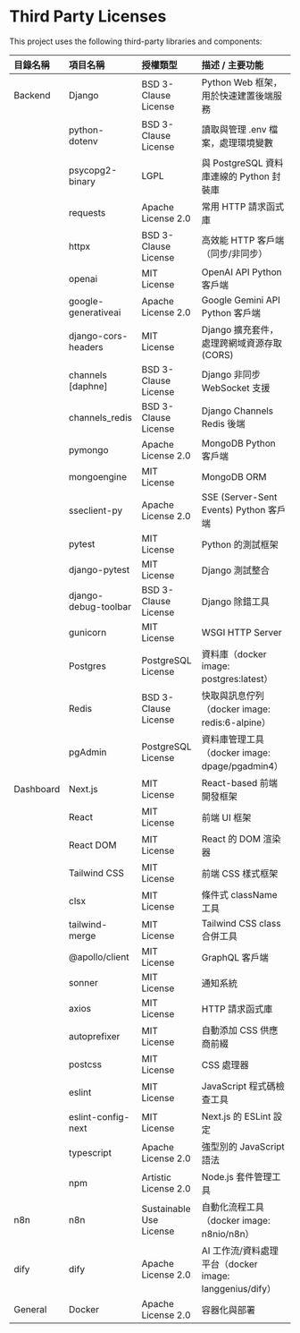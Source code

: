 # Third Party Licenses

This project uses the following third-party libraries and components:

| 目錄名稱 | 項目名稱 | 授權類型 | 描述 / 主要功能 |
| :--- | :--- | :--- | :--- |
| Backend | Django | BSD 3-Clause License | Python Web 框架，用於快速建置後端服務 |
|  | python-dotenv | BSD 3-Clause License | 讀取與管理 .env 檔案，處理環境變數 |
|  | psycopg2-binary | LGPL | 與 PostgreSQL 資料庫連線的 Python 封裝庫 |
|  | requests | Apache License 2.0 | 常用 HTTP 請求函式庫 |
|  | httpx | BSD 3-Clause License | 高效能 HTTP 客戶端（同步/非同步） |
|  | openai | MIT License | OpenAI API Python 客戶端 |
|  | google-generativeai | Apache License 2.0 | Google Gemini API Python 客戶端 |
|  | django-cors-headers | MIT License | Django 擴充套件，處理跨網域資源存取 (CORS) |
|  | channels [daphne] | BSD 3-Clause License | Django 非同步 WebSocket 支援 |
|  | channels_redis | BSD 3-Clause License | Django Channels Redis 後端 |
|  | pymongo | Apache License 2.0 | MongoDB Python 客戶端 |
|  | mongoengine | MIT License | MongoDB ORM |
|  | sseclient-py | Apache License 2.0 | SSE (Server-Sent Events) Python 客戶端 |
|  | pytest | MIT License | Python 的測試框架 |
|  | django-pytest | MIT License | Django 測試整合 |
|  | django-debug-toolbar | BSD 3-Clause License | Django 除錯工具 |
|  | gunicorn | MIT License | WSGI HTTP Server |
|  | Postgres | PostgreSQL License | 資料庫（docker image: postgres:latest） |
|  | Redis | BSD 3-Clause License	 | 快取與訊息佇列（docker image: redis:6-alpine） |
|  | pgAdmin | PostgreSQL License | 資料庫管理工具（docker image: dpage/pgadmin4） |
| Dashboard | Next.js | MIT License | React-based 前端開發框架 |
|  | React | MIT License | 前端 UI 框架 |
|  | React DOM | MIT License | React 的 DOM 渲染器 |
|  | Tailwind CSS | MIT License | 前端 CSS 樣式框架 |
|  | clsx | MIT License | 條件式 className 工具 |
|  | tailwind-merge | MIT License | Tailwind CSS class 合併工具 |
|  | @apollo/client | MIT License | GraphQL 客戶端 |
|  | sonner | MIT License | 通知系統 |
|  | axios | MIT License | HTTP 請求函式庫 |
|  | autoprefixer | MIT License | 自動添加 CSS 供應商前綴 |
|  | postcss | MIT License | CSS 處理器 |
|  | eslint | MIT License | JavaScript 程式碼檢查工具 |
|  | eslint-config-next | MIT License | Next.js 的 ESLint 設定 |
|  | typescript | Apache License 2.0 | 強型別的 JavaScript 語法 |
|  | npm | Artistic License 2.0 | Node.js 套件管理工具 |
| n8n | n8n | Sustainable Use License | 自動化流程工具（docker image: n8nio/n8n） |
| dify | dify | Apache License 2.0 | AI 工作流/資料處理平台（docker image: langgenius/dify） |
| General | Docker | Apache License 2.0 | 容器化與部署 |
